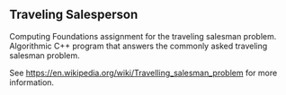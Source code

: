 ## Traveling Salesperson
Computing Foundations assignment for the traveling salesman problem.
Algorithmic C++ program that answers the commonly asked traveling salesman problem.

See https://en.wikipedia.org/wiki/Travelling_salesman_problem for more information.
